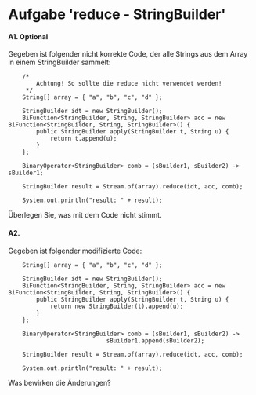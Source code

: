 # Aufgabe 'reduce - StringBuilder'

#### A1. Optional
Gegeben ist folgender nicht korrekte Code, der alle Strings aus dem Array in einem StringBuilder sammelt:

		/*
			Achtung! So sollte die reduce nicht verwendet werden!
		 */		
		String[] array = { "a", "b", "c", "d" };
		
		StringBuilder idt = new StringBuilder();
		BiFunction<StringBuilder, String, StringBuilder> acc = new BiFunction<StringBuilder, String, StringBuilder>() {
			public StringBuilder apply(StringBuilder t, String u) {
				return t.append(u);
			}
		};
		
		BinaryOperator<StringBuilder> comb = (sBuilder1, sBuilder2) -> sBuilder1; 
		
		StringBuilder result = Stream.of(array).reduce(idt, acc, comb);
		
		System.out.println("result: " + result);

Überlegen Sie, was mit dem Code nicht stimmt.

#### A2.
Gegeben ist folgender modifizierte Code:

		String[] array = { "a", "b", "c", "d" };
		
		StringBuilder idt = new StringBuilder();
		BiFunction<StringBuilder, String, StringBuilder> acc = new BiFunction<StringBuilder, String, StringBuilder>() {
			public StringBuilder apply(StringBuilder t, String u) {
				return new StringBuilder(t).append(u);
			}
		};
		
		BinaryOperator<StringBuilder> comb = (sBuilder1, sBuilder2) -> 
								sBuilder1.append(sBuilder2);  
		
		StringBuilder result = Stream.of(array).reduce(idt, acc, comb);
		
		System.out.println("result: " + result);

Was bewirken die Änderungen?
